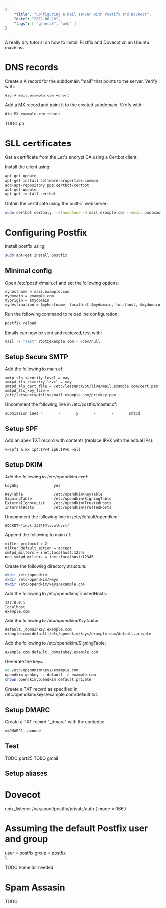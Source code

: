 ```yaml
---
{
    "title": "Configuring a mail server with Postifx and Dovecot",
    "date": "2018-06-26",
    "tags": [ "general", "web" ]
}
---
```


A really dry tutorial on how to install Postfix and Dovecot on an Ubuntu machine.

# DNS records

Create a A record for the subdomain "mail" that points to the server. Verify with:

~~~bash
dig A mail.example.com +short  
~~~

Add a MX record and point it to the created subdomain. Verify with:

~~~bash
dig MX example.com +short
~~~

TODO ptr

# SLL certificates

Get a certificate from the Let's encrypt CA using a Certbot client.

Install the client using:

~~~bash
apt-get update
apt-get install software-properties-common
add-apt-repository ppa:certbot/certbot
apt-get update
apt-get install certbot
~~~

Obtain the certificate using the built-in webserver:

~~~bash
sudo certbot certonly --standalone -d mail.example.com --email postmaster@example.com
~~~

# Configuring Postfix

Install postfix using:

~~~bash
sudo apt-get install postfix
~~~

## Minimal config
Open /etc/postfix/main.cf and set the following options:

~~~
myhostname = mail.example.com
mydomain = example.com
myorigin = $mydomain
mydestination = $myhostname, localhost.$mydomain, localhost, $mydomain
~~~

Run the following command to reload the configuration:

~~~bash
postfix reload
~~~

Emails can now be sent and recieved, test with:

~~~bash
mail -s "Test" root@example.com < /dev/null
~~~

## Setup Secure SMTP

Add the following to main.cf:

~~~
smtp_tls_security_level = may
smtpd_tls_security_level = may
smtpd_tls_cert_file = /etc/letsencrypt/live/mail.example.com/cert.pem
smtpd_tls_key_file = /etc/letsencrypt/live/mail.example.com/privkey.pem
~~~

Uncomment the following line in /etc/postfix/master.cf:

~~~
submission inet n       -       y       -       -       smtpd
~~~

## Setup SPF

Add an apex TXT record with contents (replace IPvX with the actual IPs):

~~~
v=spf1 a mx ip4:IPv4 ip6:IPv6 ~all
~~~

## Setup DKIM

Add the following to /etc/opendkim.conf:

~~~
LogWhy                yes

KeyTable              /etc/opendkim/KeyTable
SigningTable          /etc/opendkim/SigningTable
ExternalIgnoreList    /etc/opendkim/TrustedHosts
InternalHosts         /etc/opendkim/TrustedHosts
~~~

Uncomment the following line in /etc/default/opendkim:

~~~
SOCKET="inet:12345@localhost"
~~~

Append the following to main.cf:

~~~
milter_protocol = 2 
milter_default_action = accept 
smtpd_milters = inet:localhost:12345 
non_smtpd_milters = inet:localhost:12345 
~~~

Create the following directory structure:

~~~bash
mkdir /etc/opendkim
mkdir /etc/opendkim/keys
mkdir /etc/opendkim/keys/example.com
~~~

Add the following to /etc/opendkim/TrustedHosts:

~~~
127.0.0.1
localhost
example.com
~~~

Add the following to /etc/opendkim/KeyTable:

~~~
default._domainkey.example.com example.com:default:/etc/opendkim/keys/example.com/default.private
~~~

Add the following to /etc/opendkim/SigningTable:

~~~
example.com default._domainkey.example.com
~~~

Generate the keys:

~~~bash
cd /etc/opendkim/keys/example.com
opendkim-genkey -s default -d example.com
chown opendkim:opendkim default.private
~~~

Create a TXT record as specified in /etc/opendkim/keys/example.com/default.txt.

## Setup DMARC

Create a TXT record "_dmarc" with the contents:

~~~
v=DMARC1; p=none
~~~

## Test
TODO port25
TODO gmail


## Setup aliases

# Dovecot

unix_listener /var/spool/postfix/private/auth {
   mode = 0660
   # Assuming the default Postfix user and group
   user = postfix
   group = postfix        
}

TODO home dir needed

# Spam Assasin

TODO
